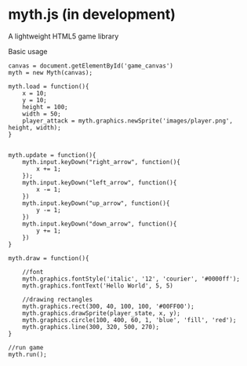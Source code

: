 # myth.js (in development)
A lightweight HTML5 game library

Basic usage

	canvas = document.getElementById('game_canvas')
	myth = new Myth(canvas);

	myth.load = function(){
		x = 10;
		y = 10;
		height = 100;
		width = 50;
		player_attack = myth.graphics.newSprite('images/player.png', height, width);
	}


	myth.update = function(){
		myth.input.keyDown("right_arrow", function(){
			x += 1;
		});
		myth.input.keyDown("left_arrow", function(){
			x -= 1;
		})
		myth.input.keyDown("up_arrow", function(){
			y -= 1;
		})
		myth.input.keyDown("down_arrow", function(){
			y += 1;
		})
	}

	myth.draw = function(){

		//font
		myth.graphics.fontStyle('italic', '12', 'courier', '#0000ff');
		myth.graphics.fontText('Hello World', 5, 5)

		//drawing rectangles
		myth.graphics.rect(300, 40, 100, 100, '#00FF00');
		myth.graphics.drawSprite(player_state, x, y);
		myth.graphics.circle(100, 400, 60, 1, 'blue', 'fill', 'red');
		myth.graphics.line(300, 320, 500, 270);
	}

	//run game
	myth.run();
